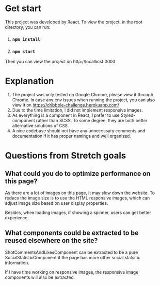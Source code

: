 # Get start

This project was developed by React. To view the project, in the root directory, you can run:

1. ### `npm install` 
2. ### `npm start`
Then you can view the project on http://localhost:3000


# Explanation
1. The project was only tested on Google Chrome, please view it through Chrome. In case any env issues when running the project, you can also view it on https://dribbble-challenge.herokuapp.com/ 
2. Due to the time limitation, I did not implement responsive images.
3. As everything is a component in React, I prefer to use Styled-component rather than SCSS. To some degree, they are both better alternative solutions of CSS.
4. A nice codebase should not have any unnecessary comments and documentation if it has proper namings and well organized.

# Questions from Stretch goals
## What could you do to optimize performance on this page? 
 As there are a lot of images on this page, it may slow down the website. To reduce the image size is to use the HTML responsive images, which can adjust image size based on user display properties.
 
 Besides, when loading images, if showing a spinner, users can get better experience.

## What components could be extracted to be reused elsewhere on the site? 
ShotCommentsAndLikesComponent can be extracted to be a pure SocialStatisticComponent if the page has more other social statsitic information.

If I have time working on responsive images, the responsive image components will also be extracted.

